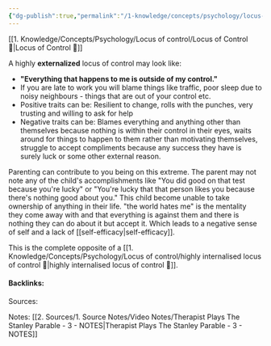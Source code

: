 ```yaml
---
{"dg-publish":true,"permalink":"/1-knowledge/concepts/psychology/locus-of-control/highly-externalised-locus-of-control/","tags":["psychology"]}
---
```


[[1. Knowledge/Concepts/Psychology/Locus of control/Locus of Control 🌱\|Locus of Control 🌱]]

A highly **externalized** locus of control may look like: 
- **"Everything that happens to me is outside of my control."**
- If you are late to work you will blame things like traffic, poor sleep due to noisy neighbours - things that are out of your control etc.
- Positive traits can be: Resilient to change, rolls with the punches, very trusting and willing to ask for help
- Negative traits can be: Blames everything and anything other than themselves because nothing is within their control in their eyes, waits around for things to happen to them rather than motivating themselves, struggle to accept compliments because any success they have is surely luck or some other external reason. 

Parenting can contribute to you being on this extreme. The parent may not note any of the child's accomplishments like "You did good on that test because you're lucky" or "You're lucky that that person likes you because there's nothing good about you."
This child become unable to take ownership of anything in their life. "the world hates me" is the mentality they come away with and that everything is against them and there is nothing they can do about it but accept it. Which leads to a negative sense of self and a lack of [[self-efficacy\|self-efficacy]]. 



This is the complete opposite of a [[1. Knowledge/Concepts/Psychology/Locus of control/highly internalised locus of control 🌱\|highly internalised locus of control 🌱]]. 
#### Backlinks:
Sources:


Notes:
[[2. Sources/1. Source Notes/Video Notes/Therapist Plays The Stanley Parable - 3 - NOTES\|Therapist Plays The Stanley Parable - 3 - NOTES]]